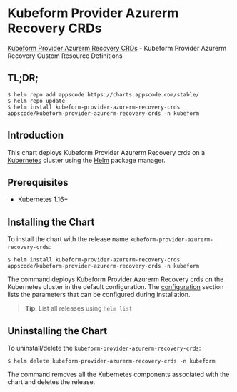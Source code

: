 # Kubeform Provider Azurerm Recovery CRDs

[Kubeform Provider Azurerm Recovery CRDs](https://github.com/kubeform) - Kubeform Provider Azurerm Recovery Custom Resource Definitions

## TL;DR;

```console
$ helm repo add appscode https://charts.appscode.com/stable/
$ helm repo update
$ helm install kubeform-provider-azurerm-recovery-crds appscode/kubeform-provider-azurerm-recovery-crds -n kubeform
```

## Introduction

This chart deploys Kubeform Provider Azurerm Recovery crds on a [Kubernetes](http://kubernetes.io) cluster using the [Helm](https://helm.sh) package manager.

## Prerequisites

- Kubernetes 1.16+

## Installing the Chart

To install the chart with the release name `kubeform-provider-azurerm-recovery-crds`:

```console
$ helm install kubeform-provider-azurerm-recovery-crds appscode/kubeform-provider-azurerm-recovery-crds -n kubeform
```

The command deploys Kubeform Provider Azurerm Recovery crds on the Kubernetes cluster in the default configuration. The [configuration](#configuration) section lists the parameters that can be configured during installation.

> **Tip**: List all releases using `helm list`

## Uninstalling the Chart

To uninstall/delete the `kubeform-provider-azurerm-recovery-crds`:

```console
$ helm delete kubeform-provider-azurerm-recovery-crds -n kubeform
```

The command removes all the Kubernetes components associated with the chart and deletes the release.


